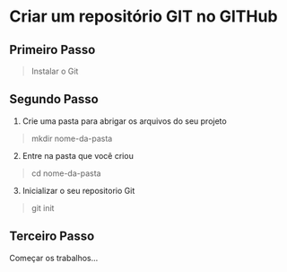 # Criar um repositório GIT no GITHub

## Primeiro Passo 
> Instalar o Git

## Segundo Passo
1. Crie uma pasta para abrigar os arquivos do seu projeto

> mkdir nome-da-pasta

2. Entre na pasta que você criou

> cd nome-da-pasta

3. Inicializar o seu repositorio Git

> git init

## Terceiro Passo
Começar os trabalhos...